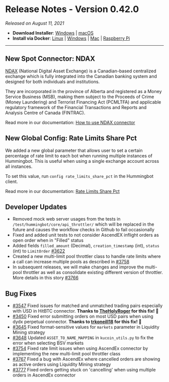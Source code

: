 # Release Notes - Version 0.42.0

*Released on August 11, 2021*

- **Download Installer**: [Windows](https://dist.hummingbot.io/hummingbot_v0.41.0_setup.exe) | [macOS](https://dist.hummingbot.io/hummingbot_v0.41.0.dmg)
- **Install via Docker**: [Linux](https://docs.hummingbot.io/installation/linux/#install-via-docker) | [Windows](https://docs.hummingbot.io/installation/windows/#install-via-docker) | [Mac](https://docs.hummingbot.io/installation/mac/#install-via-docker) | [Raspberry Pi](https://docs.hummingbot.io/installation/raspberry/)

---

## New Spot Connector: NDAX

[NDAX](https://ndax.io/) (National Digital Asset Exchange) is a Canadian-based centralized exchange which is fully integrated into the Canadian banking system and designed for both individuals and institutions.

They are incorporated in the province of Alberta and registered as a Money Service Business (MSB), making them subject to the Proceeds of Crime (Money Laundering) and Terrorist Financing Act (PCMLTFA) and applicable regulatory framework of the Financial Transactions and Reports and Analysis Centre of Canada (FINTRAC).

Read more in our documentation: [How to use NDAX connector](/connectors/ndax)

## New Global Config: Rate Limits Share Pct

We added a new global parameter that allows user to set a certain percentage of rate limit to each bot when running multiple instances of Hummingbot. This is useful when using a single exchange account across all instances.

To set this value, run `config rate_limits_share_pct` in the Hummingbot client.

Read more in our documentation: [Rate Limits Share Pct](/operation/rate-limits-share-pct)

## Developer Updates

- Removed mock web server usages from the tests in `/test/hummingbot/core/api_throttler/` which will be replaced in the future and causes the workflow checks in Github to fail occasionally
- Fixed and added unit tests to not consider AscendEX inflight orders as open order when in "Filled" status
- Added fields `filled_amount` (Decimal), `creation_timestamp` (int), `status` (int) to `LimitOrder` [#3622](https://github.com/coinalpha/hummingbot/issues/3622)
- Created a new multi-limit pool throttler class to handle rate limits where a call can increase multiple pools as described in [#3758](https://github.com/CoinAlpha/hummingbot/pull/3758)
- In subsequent releases, we will make changes and improve the multi-pool throttler as well as consolidate existing different version of throttler. More details in this story [#3766](https://github.com/CoinAlpha/hummingbot/issues/3766)

## Bug Fixes

- [#3547](https://github.com/CoinAlpha/hummingbot/issues/3547) Fixed issues for matched and unmatched trading pairs especially with USD in HitBTC connector. **Thanks to [TheHolyRoger](https://github.com/TheHolyRoger) for this fix! 🙏**
- [#3450](https://github.com/coinalpha/hummingbot/issues/3450) Fixed error submitting orders on most USD pairs when using dydx perpetual connector. **Thanks to [trkoneill18](https://github.com/trkoneill18) for this fix! 🙏**
- [#3645](https://github.com/coinalpha/hummingbot/issues/3645) Fixed format-sensitive values for `markets` parameter in Liquidity Mining strategy
- [#3648](https://github.com/CoinAlpha/hummingbot/issues/3648) Updated `ASSET_TO_NAME_MAPPING` in `kucoin_utils.py` to fix the error when selecting BSV markets
- [#3754](https://github.com/CoinAlpha/hummingbot/issues/3754) Fixed rate limit issues when using AscendEx connector by implementing the new multi-limit pool throttler class
- [#3767](https://github.com/CoinAlpha/hummingbot/issues/3767) Fixed a bug with AscendEx where cancelled orders are showing as active orders using Liquidity Mining strategy
- [#3777](https://github.com/coinalpha/hummingbot/issues/3777) Fixed orders getting stuck on 'cancelling' when using multiple orders in AscendEx connector